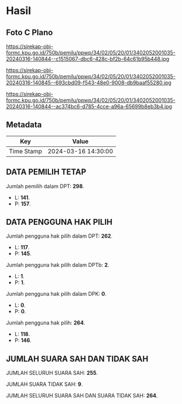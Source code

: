 # Hasil

## Foto C Plano

https://sirekap-obj-formc.kpu.go.id/750b/pemilu/ppwp/34/02/05/20/01/3402052001035-20240316-140844--c1515067-dbc6-428c-bf2b-64c61b95b448.jpg

https://sirekap-obj-formc.kpu.go.id/750b/pemilu/ppwp/34/02/05/20/01/3402052001035-20240316-140845--693cbd09-f543-48e0-9008-db9baaf55280.jpg

https://sirekap-obj-formc.kpu.go.id/750b/pemilu/ppwp/34/02/05/20/01/3402052001035-20240316-140844--ac374bc6-d785-4cce-a96a-65699b8eb3b4.jpg


## Metadata

| Key        | Value               |
| ---------- | ------------------- |
| Time Stamp | 2024-03-16 14:30:00 |


## DATA PEMILIH TETAP

Jumlah pemilih dalam DPT: **298**.
 * L: **141**.
 * P: **157**.

## DATA PENGGUNA HAK PILIH

Jumlah pengguna hak pilih dalam DPT: **262**.
 * L: **117**.
 * P: **145**.

Jumlah pengguna hak pilih dalam DPTb: **2**.
 * L: **1**.
 * P: **1**.

Jumlah pengguna hak pilih dalam DPK: **0**.
 * L: **0**.
 * P: **0**.

Jumlah pengguna hak pilih: **264**.
 * L: **118**.
 * P: **146**.

## JUMLAH SUARA SAH DAN TIDAK SAH

JUMLAH SELURUH SUARA SAH: **255**.

JUMLAH SUARA TIDAK SAH: **9**.

JUMLAH SELURUH SUARA SAH DAN SUARA TIDAK SAH: **264**.


